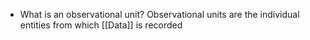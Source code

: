 - What is an observational unit?
	Observational units are the individual entities from which [[Data]] is recorded